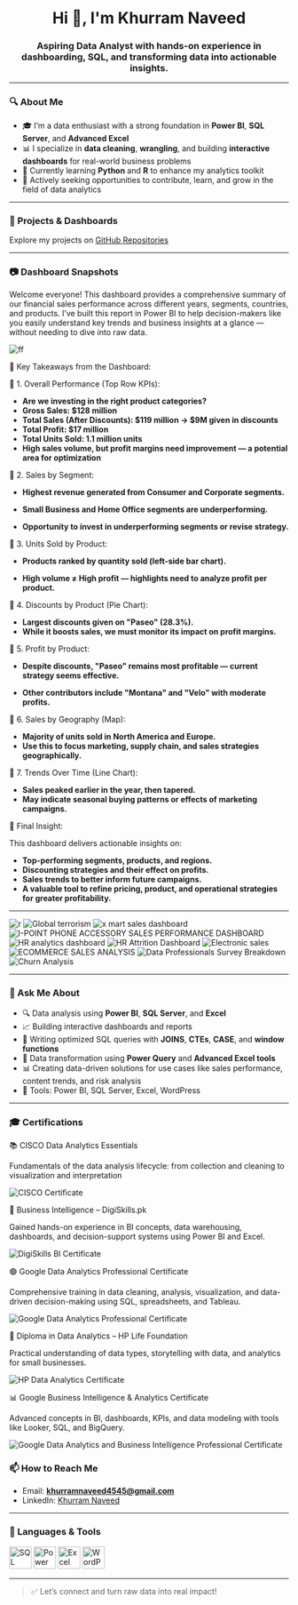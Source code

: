 <h1 align="center">Hi 👋, I'm Khurram Naveed</h1>

<h3 align="center">Aspiring Data Analyst with hands-on experience in dashboarding, SQL, and transforming data into actionable insights.</h3>

---

### 🔍 About Me

- 🎓 I’m a data enthusiast with a strong foundation in **Power BI**, **SQL Server**, and **Advanced Excel**
- 📊 I specialize in **data cleaning**, **wrangling**, and building **interactive dashboards** for real-world business problems
- 🌱 Currently learning **Python** and **R** to enhance my analytics toolkit
- 🚀 Actively seeking opportunities to contribute, learn, and grow in the field of data analytics

---

### 💼 Projects & Dashboards

Explore my projects on [GitHub Repositories](https://github.com/Khurramnaveed3233?tab=repositories)

---

### 📷 Dashboard Snapshots

Welcome everyone! This dashboard provides a comprehensive summary of our financial sales performance across different years, segments, countries, and products. I’ve built this report in Power BI to help decision-makers like you easily understand key trends and business insights at a glance — without needing to dive into raw data.

![ff](https://github.com/user-attachments/assets/38666a66-ff45-41cb-a65d-90ff784fd47e)

🧾 Key Takeaways from the Dashboard:

🔹 1. Overall Performance (Top Row KPIs):

- **Are we investing in the right product categories?**
- **Gross Sales: $128 million**
- **Total Sales (After Discounts): $119 million → $9M given in discounts**
- **Total Profit: $17 million**
- **Total Units Sold: 1.1 million units**
- **High sales volume, but profit margins need improvement — a potential area for optimization**

🔹 2. Sales by Segment:

- **Highest revenue generated from Consumer and Corporate segments.**

- **Small Business and Home Office segments are underperforming.**

- **Opportunity to invest in underperforming segments or revise strategy.**

🔹 3. Units Sold by Product:

- **Products ranked by quantity sold (left-side bar chart).**

- **High volume ≠ High profit — highlights need to analyze profit per product.**

🔹 4. Discounts by Product (Pie Chart):

- **Largest discounts given on "Paseo" (28.3%).**
- **While it boosts sales, we must monitor its impact on profit margins.**

🔹 5. Profit by Product:

- **Despite discounts, "Paseo" remains most profitable — current strategy seems effective.**

- **Other contributors include "Montana" and "Velo" with moderate profits.**

🔹 6. Sales by Geography (Map):

- **Majority of units sold in North America and Europe.**
- **Use this to focus marketing, supply chain, and sales strategies geographically.**

🔹 7. Trends Over Time (Line Chart):

- **Sales peaked earlier in the year, then tapered.**
- **May indicate seasonal buying patterns or effects of marketing campaigns.**

🧠 Final Insight:

This dashboard delivers actionable insights on:

- **Top-performing segments, products, and regions.**
- **Discounting strategies and their effect on profits.**
- **Sales trends to better inform future campaigns.**
- **A valuable tool to refine pricing, product, and operational strategies for greater profitability.**

---

![r](https://github.com/user-attachments/assets/99f6b5b2-d02e-4aff-9099-4a0a665cf73e)
![Global terrorism](https://github.com/user-attachments/assets/59746cda-0907-4536-96c5-369982fd3b80)
![x mart sales dashboard](https://github.com/user-attachments/assets/3a103243-201e-40ec-a6c6-398b34aa4a22)
![I-POINT PHONE ACCESSORY SALES PERFORMANCE DASHBOARD](https://github.com/user-attachments/assets/ef3ea81b-2b11-4e24-a6e4-e397edf1348e)
![HR analytics dashboard](https://github.com/user-attachments/assets/75ecebb2-be14-4424-80fd-1346da1dbfe3)
![HR Attrition Dashboard](https://github.com/user-attachments/assets/66c8133e-c7ee-4608-b9f1-d43fe925d262)
![Electronic sales](https://github.com/user-attachments/assets/e5c928e5-0fb6-4ce7-b15a-2be4b0a45ab8)
![ECOMMERCE SALES ANALYSIS](https://github.com/user-attachments/assets/24a291a1-6db4-41b8-8a8d-73bd62fef2cc)
![Data Professionals Survey Breakdown](https://github.com/user-attachments/assets/8095053d-91ef-42ef-bf9d-47586f778d7c)
![Churn Analysis](https://github.com/user-attachments/assets/0c9861f4-d975-42fe-81d9-31206faceebc)

--- 

### 💬 Ask Me About

- 🔍 Data analysis using **Power BI**, **SQL Server**, and **Excel**
- 📈 Building interactive dashboards and reports
- 🧠 Writing optimized SQL queries with **JOINS**, **CTEs**, **CASE**, and **window functions**
- 🧹 Data transformation using **Power Query** and **Advanced Excel tools**
- 📊 Creating data-driven solutions for use cases like sales performance, content trends, and risk analysis
- 🧰 Tools: Power BI, SQL Server, Excel, WordPress

---

### 🎓 Certifications

📚 CISCO Data Analytics Essentials

Fundamentals of the data analysis lifecycle: from collection and cleaning to visualization and interpretation

![CISCO Certificate](https://github.com/user-attachments/assets/02a88f2d-d097-4f45-b037-996d7d972eb8)

💼 Business Intelligence – DigiSkills.pk

Gained hands-on experience in BI concepts, data warehousing, dashboards, and decision-support systems using Power BI and Excel.

![DigiSkills BI Certificate](https://github.com/user-attachments/assets/2e096103-c55a-4034-99e0-15d0b90fe5cb)


🟢 Google Data Analytics Professional Certificate

Comprehensive training in data cleaning, analysis, visualization, and data-driven decision-making using SQL, spreadsheets, and Tableau.

![Google Data Analytics Professional Certificate](https://github.com/user-attachments/assets/a6330ca3-e55e-492a-8b7b-e2674bbc149b)

📑 Diploma in Data Analytics – HP Life Foundation

Practical understanding of data types, storytelling with data, and analytics for small businesses.

![HP Data Analytics Certificate](https://github.com/user-attachments/assets/5858adad-2402-4693-b723-31fd006560f0)

📊 Google Business Intelligence & Analytics Certificate

Advanced concepts in BI, dashboards, KPIs, and data modeling with tools like Looker, SQL, and BigQuery.

![Google Data Analytics and Business Intelligence Professional Certificate](https://github.com/user-attachments/assets/6cf1165a-9bea-4b5e-bf2c-e95f04c1edd5)

### 📫 How to Reach Me

- Email: **khurramnaveed4545@gmail.com**
- LinkedIn: [Khurram Naveed](https://www.linkedin.com/in/khurram-naveed-0083851aa/)

---

### 🧰 Languages & Tools

<p align="left">
  <a href="https://www.microsoft.com/en-us/sql-server" target="_blank"><img src="https://www.svgrepo.com/show/303229/microsoft-sql-server-logo.svg" alt="SQL Server" width="40" height="40"/></a>
  <a href="https://powerbi.microsoft.com/" target="_blank"><img src="https://img.icons8.com/color/48/000000/power-bi.png" alt="Power BI" width="40" height="40"/></a>
  <a href="https://www.microsoft.com/en/microsoft-365/excel" target="_blank"><img src="https://img.icons8.com/color/48/000000/microsoft-excel-2019--v1.png" alt="Excel" width="40" height="40"/></a>
  <a href="https://wordpress.com/" target="_blank"><img src="https://img.icons8.com/color/48/000000/wordpress.png" alt="WordPress" width="40" height="40"/></a>
</p>

---

> ✅ Let’s connect and turn raw data into real impact!
